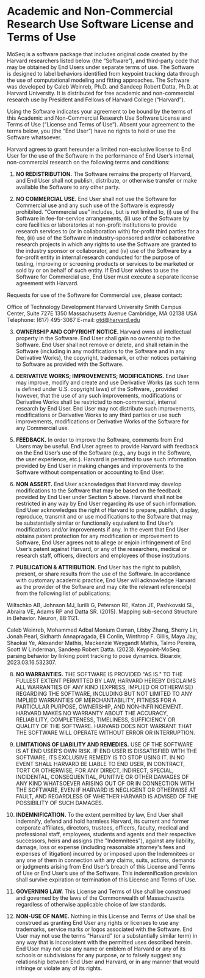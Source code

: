 # Academic and Non-Commercial Research Use Software License and Terms of Use

MoSeq is a software package that includes original code created by the Harvard researchers listed below (the “Software”), and third-party code that may be obtained by End Users under separate terms of use. The Software is designed to label behaviors identified from keypoint tracking data through the use of computational modeling and fitting approaches. The Software was developed by Caleb Weinreb, Ph.D. and Sandeep Robert Datta, Ph.D. at Harvard University. It is distributed for free academic and non-commercial research use by President and Fellows of Harvard College (“Harvard”).

Using the Software indicates your agreement to be bound by the terms of this Academic and Non-Commercial Research Use Software License and Terms of Use (“License and Terms of Use”). Absent your agreement to the terms below, you (the “End User”) have no rights to hold or use the Software whatsoever.

Harvard agrees to grant hereunder a limited non-exclusive license to End User for the use of the Software in the performance of End User’s internal, non-commercial research on the following terms and conditions:

1. **NO REDISTRIBUTION.** The Software remains the property of Harvard, and End User shall not publish, distribute, or otherwise transfer or make available the Software to any other party.

2. **NO COMMERCIAL USE.** End User shall not use the Software for Commercial use and any such use of the Software is expressly prohibited. “Commercial use” includes, but is not limited to, (i) use of the Software in fee-for-service arrangements, (ii) use of the Software by core facilities or laboratories at non-profit institutions to provide research services to (or in collaboration with) for-profit third parties for a fee, (iii) use of the Software in industry-sponsored and/or collaborative research projects in which any rights to use the Software are granted to the industry sponsor or collaborator, and (iv) use of the Software by a for-profit entity in internal research conducted for the purpose of testing, improving or screening products or services to be marketed or sold by or on behalf of such entity. If End User wishes to use the Software for Commercial use, End User must execute a separate license agreement with Harvard.


Requests for use of the Software for Commercial use, please contact:

Office of Technology Development
Harvard University
Smith Campus Center, Suite 727E
1350 Massachusetts Avenue Cambridge, MA 02138 USA Telephone: (617) 495-3067
E-mail: otd@harvard.edu

3. **OWNERSHIP AND COPYRIGHT NOTICE.** Harvard owns all intellectual property in the Software. End User shall gain no ownership to the Software. End User shall not remove or delete, and shall retain in the Software (including in any modifications to the Software and in any Derivative Works), the copyright, trademark, or other notices pertaining to Software as provided with the Software.

4. **DERIVATIVE WORKS; IMPROVEMENTS; MODIFICATIONS.** End User may improve, modify and create and use Derivative Works (as such term is defined under U.S. copyright laws) of the Software, , provided however, that the use of any such improvements, modifications or Derivative Works shall be restricted to non-commercial, internal research by End User. End User may not distribute such improvements, modifications or Derivative Works to any third parties or use such improvements, modifications or Derivative Works of the Software for any Commercial use.

5. **FEEDBACK.** In order to improve the Software, comments from End Users may be useful. End User agrees to provide Harvard with feedback on the End User’s use of the Software (e.g., any bugs in the Software, the user experience, etc.). Harvard is permitted to use such information provided by End User in making changes and improvements to the Software without compensation or accounting to End User.

6. **NON ASSERT.** End User acknowledges that Harvard may develop modifications to the Software that may be based on the feedback provided by End User under Section 5 above. Harvard shall not be restricted in any way by End User regarding its use of such information. End User acknowledges the right of Harvard to prepare, publish, display, reproduce, transmit and or use modifications to the Software that may be substantially similar or functionally equivalent to End User’s modifications and/or improvements if any. In the event that End User obtains patent protection for any modification or improvement to Software, End User agrees not to allege or enjoin infringement of End User’s patent against Harvard, or any of the researchers, medical or research staff, officers, directors and employees of those institutions.

7. **PUBLICATION & ATTRIBUTION.** End User has the right to publish, present, or share results from the use of the Software. In accordance with customary academic practice, End User will acknowledge Harvard as the provider of the Software and may cite the relevant reference(s) from the following list of publications:

Wiltschko AB, Johnson MJ, Iurilli G, Peterson RE, Katon JE, Pashkovski SL, Abraira VE, Adams RP and Datta SR. (2015). Mapping sub-second Structure in Behavior. Neuron, 88:1121.

Caleb Weinreb, Mohammed Adbal Monium Osman, Libby Zhang, Sherry Lin, Jonah Pearl, Sidharth Annapragada, Eli Conlin, Winthrop F. Gillis, Maya Jay, Shaokai Ye, Alexander Mathis, Mackenzie Weygandt Mathis, Talmo Pereira, Scott W Linderman, Sandeep Robert Datta. (2023). Keypoint-MoSeq: parsing behavior by linking point tracking to pose dynamics. Bioarxiv, 2023.03.16.532307.

8. **NO WARRANTIES.** THE SOFTWARE IS PROVIDED "AS IS." TO THE FULLEST EXTENT PERMITTED BY LAW, HARVARD HEREBY DISCLAIMS ALL WARRANTIES OF ANY KIND (EXPRESS, IMPLIED OR OTHERWISE) REGARDING THE SOFTWARE, INCLUDING BUT NOT LIMITED TO ANY IMPLIED WARRANTIES OF MERCHANTABILITY, FITNESS FOR A PARTICULAR PURPOSE, OWNERSHIP, AND NON-INFRINGEMENT. HARVARD MAKES NO WARRANTY ABOUT THE ACCURACY, RELIABILITY, COMPLETENESS, TIMELINESS, SUFFICIENCY OR QUALITY OF THE SOFTWARE. HARVARD DOES NOT WARRANT THAT THE SOFTWARE WILL OPERATE WITHOUT ERROR OR INTERRUPTION.


9. **LIMITATIONS OF LIABILITY AND REMEDIES.** USE OF THE SOFTWARE IS AT END USER’S OWN RISK. IF END USER IS DISSATISFIED WITH THE SOFTWARE, ITS EXCLUSIVE REMEDY IS TO STOP USING IT. IN NO EVENT SHALL HARVARD BE LIABLE TO END USER, IN CONTRACT, TORT OR OTHERWISE, FOR ANY DIRECT, INDIRECT, SPECIAL, INCIDENTAL, CONSEQUENTIAL, PUNITIVE OR OTHER DAMAGES OF ANY KIND WHATSOEVER ARISING OUT OF OR IN CONNECTION WITH THE SOFTWARE, EVEN IF HARVARD IS NEGLIGENT OR OTHERWISE AT FAULT, AND REGARDLESS OF WHETHER HARVARD IS ADVISED OF THE POSSIBILITY OF SUCH DAMAGES.

10. **INDEMNIFICATION.** To the extent permitted by law, End User shall indemnify, defend and hold harmless Harvard, its current and former corporate affiliates, directors, trustees, officers, faculty, medical and professional staff, employees, students and agents and their respective successors, heirs and assigns (the "Indemnitees"), against any liability, damage, loss or expense (including reasonable attorney's fees and expenses of litigation) incurred by or imposed upon the Indemnitees or any one of them in connection with any claims, suits, actions, demands or judgments arising from End User’s breach of this License and Terms of Use or End User’s use of the Software. This indemnification provision shall survive expiration or termination of this License and Terms of Use.

11. **GOVERNING LAW.** This License and Terms of Use shall be construed and governed by the laws of the Commonwealth of Massachusetts regardless of otherwise applicable choice of law standards.

12. **NON-USE OF NAME.** Nothing in this License and Terms of Use shall be construed as granting End User any rights or licenses to use any trademarks, service marks or logos associated with the Software. End User may not use the terms “Harvard” (or a substantially similar term) in any way that is inconsistent with the permitted uses described herein. End User may not use any name or emblem of Harvard or any of its schools or subdivisions for any purpose, or to falsely suggest any relationship between End User and Harvard, or in any manner that would infringe or violate any of its rights.


